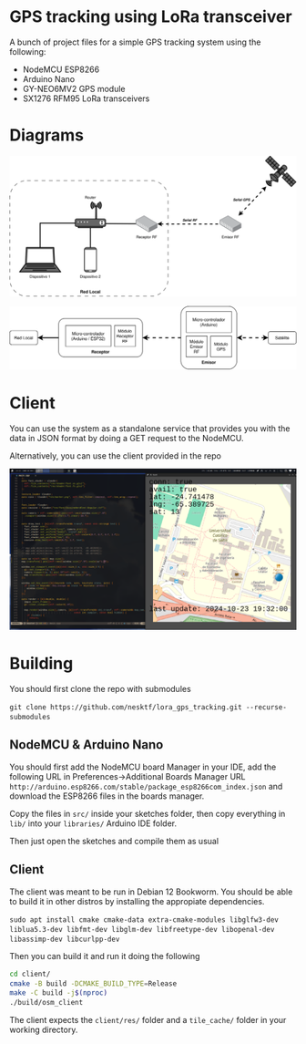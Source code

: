 # GPS tracking using LoRa transceiver
A bunch of project files for a simple GPS tracking system
using the following:

- NodeMCU ESP8266
- Arduino Nano
- GY-NEO6MV2 GPS module
- SX1276 RFM95 LoRa transceivers

# Diagrams
![diag0](img/diag0.png) 

![diag1](img/diag1.png)

# Client
You can use the system as a standalone service that provides
you with the data in JSON format by doing a GET request
to the NodeMCU.

Alternatively, you can use the client provided in the repo

![client](img/client.png)

# Building
You should first clone the repo with submodules

`git clone https://github.com/nesktf/lora_gps_tracking.git --recurse-submodules`

## NodeMCU & Arduino Nano
You should first add the NodeMCU board Manager in your IDE, add the
following URL in Preferences->Additional Boards Manager URL 
`http://arduino.esp8266.com/stable/package_esp8266com_index.json` and 
download the ESP8266 files in the boards manager.

Copy the files in `src/` inside your sketches folder, then
copy everything in `lib/` into your `libraries/` Arduino IDE folder.

Then just open the sketches and compile them as usual

## Client
The client was meant to be run in Debian 12 Bookworm. You should be
able to build it in other distros by installing the appropiate dependencies.

`sudo apt install cmake cmake-data extra-cmake-modules libglfw3-dev liblua5.3-dev libfmt-dev libglm-dev libfreetype-dev libopenal-dev libassimp-dev libcurlpp-dev`

Then you can build it and run it doing the following
```sh
cd client/
cmake -B build -DCMAKE_BUILD_TYPE=Release
make -C build -j$(nproc)
./build/osm_client
```

The client expects the `client/res/` folder and a `tile_cache/` folder in
your working directory.
